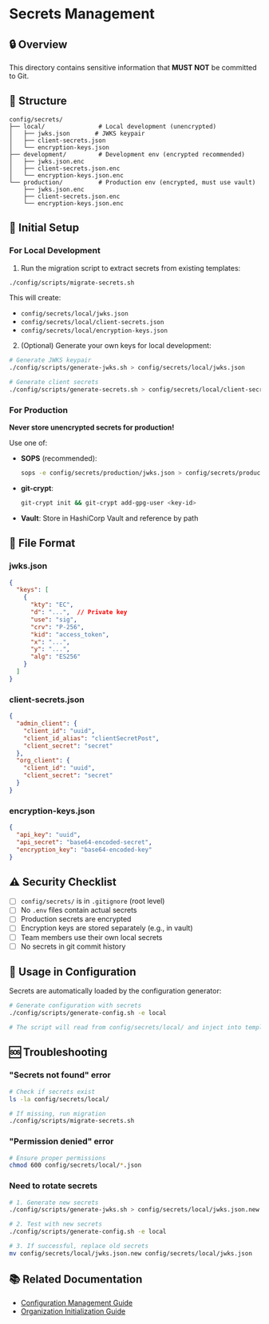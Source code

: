 # Secrets Management

## 🔒 Overview

This directory contains sensitive information that **MUST NOT** be committed to Git.

## 📁 Structure

```
config/secrets/
├── local/               # Local development (unencrypted)
│   ├── jwks.json       # JWKS keypair
│   ├── client-secrets.json
│   └── encryption-keys.json
├── development/         # Development env (encrypted recommended)
│   ├── jwks.json.enc
│   ├── client-secrets.json.enc
│   └── encryption-keys.json.enc
└── production/          # Production env (encrypted, must use vault)
    ├── jwks.json.enc
    ├── client-secrets.json.enc
    └── encryption-keys.json.enc
```

## 🚀 Initial Setup

### For Local Development

1. Run the migration script to extract secrets from existing templates:
```bash
./config/scripts/migrate-secrets.sh
```

This will create:
- `config/secrets/local/jwks.json`
- `config/secrets/local/client-secrets.json`
- `config/secrets/local/encryption-keys.json`

2. (Optional) Generate your own keys for local development:
```bash
# Generate JWKS keypair
./config/scripts/generate-jwks.sh > config/secrets/local/jwks.json

# Generate client secrets
./config/scripts/generate-secrets.sh > config/secrets/local/client-secrets.json
```

### For Production

**Never store unencrypted secrets for production!**

Use one of:
- **SOPS** (recommended):
  ```bash
  sops -e config/secrets/production/jwks.json > config/secrets/production/jwks.json.enc
  ```
- **git-crypt**:
  ```bash
  git-crypt init && git-crypt add-gpg-user <key-id>
  ```
- **Vault**: Store in HashiCorp Vault and reference by path

## 📝 File Format

### jwks.json
```json
{
  "keys": [
    {
      "kty": "EC",
      "d": "...",  // Private key
      "use": "sig",
      "crv": "P-256",
      "kid": "access_token",
      "x": "...",
      "y": "...",
      "alg": "ES256"
    }
  ]
}
```

### client-secrets.json
```json
{
  "admin_client": {
    "client_id": "uuid",
    "client_id_alias": "clientSecretPost",
    "client_secret": "secret"
  },
  "org_client": {
    "client_id": "uuid",
    "client_secret": "secret"
  }
}
```

### encryption-keys.json
```json
{
  "api_key": "uuid",
  "api_secret": "base64-encoded-secret",
  "encryption_key": "base64-encoded-key"
}
```

## ⚠️ Security Checklist

- [ ] `config/secrets/` is in `.gitignore` (root level)
- [ ] No `.env` files contain actual secrets
- [ ] Production secrets are encrypted
- [ ] Encryption keys are stored separately (e.g., in vault)
- [ ] Team members use their own local secrets
- [ ] No secrets in git commit history

## 🔄 Usage in Configuration

Secrets are automatically loaded by the configuration generator:

```bash
# Generate configuration with secrets
./config/scripts/generate-config.sh -e local

# The script will read from config/secrets/local/ and inject into templates
```

## 🆘 Troubleshooting

### "Secrets not found" error

```bash
# Check if secrets exist
ls -la config/secrets/local/

# If missing, run migration
./config/scripts/migrate-secrets.sh
```

### "Permission denied" error

```bash
# Ensure proper permissions
chmod 600 config/secrets/local/*.json
```

### Need to rotate secrets

```bash
# 1. Generate new secrets
./config/scripts/generate-jwks.sh > config/secrets/local/jwks.json.new

# 2. Test with new secrets
./config/scripts/generate-config.sh -e local

# 3. If successful, replace old secrets
mv config/secrets/local/jwks.json.new config/secrets/local/jwks.json
```

## 📚 Related Documentation

- [Configuration Management Guide](../documentation/docs/content_05_how-to/authorization-server-configuration.md)
- [Organization Initialization Guide](../documentation/docs/content_05_how-to/organization-initialization.md)
